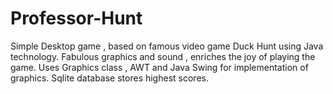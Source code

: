 # Professor-Hunt
Simple Desktop game , based on famous video game Duck Hunt using Java technology. Fabulous graphics and sound , enriches the joy of playing the game. Uses  Graphics class , AWT and Java Swing for implementation of graphics. Sqlite database stores highest scores.
